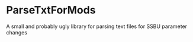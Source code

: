 # ParseTxtForMods
 A small and probably ugly library for parsing text files for SSBU parameter changes
